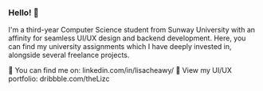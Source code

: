 ### Hello! 🌸

<!--
**lisacheawy/lisacheawy** is a ✨ _special_ ✨ repository because its `README.md` (this file) appears on your GitHub profile.
-->

I'm a third-year Computer Science student from Sunway University with an affinity for seamless UI/UX design and backend development. Here, you can find my university assignments which I have deeply invested in, alongside several freelance projects.

🔎 You can find me on: linkedin.com/in/lisacheawy/
🎨 View my UI/UX portfolio: dribbble.com/theLizc

